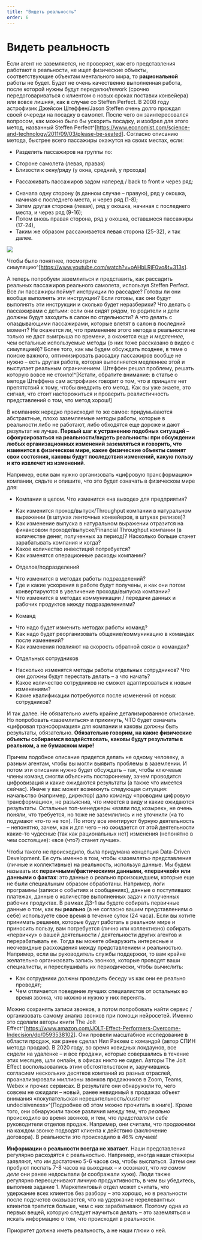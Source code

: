 ```yaml
---
title: "Видеть реальность"
order: 6
---
```


# Видеть реальность

Если агент не заземляется, не проверяет, как его представления работают в реальности, не ищет физические объекты, соответствующие объектам ментального мира, то **рациональной** работы не будет. Будет не очень качественно выполненная работа, после которой нужны будут переделки/rework (срочно передоговариваться с клиентом о новых сроках поставки конвейера) или вовсе лишняя, как в случае со Steffen Perfect. В 2008 году астрофизик Джейсон Штеффен/Jason Steffen очень долго прождал своей очереди на посадку в самолет. После чего он заинтересовался вопросом, как можно было бы ускорить посадку, и изобрел для этого метод, названный Steffen Perfect^[<https://www.economist.com/science-and-technology/2011/09/03/please-be-seated>]. Согласно описанию метода, быстрее всего пассажиры окажутся на своих местах, если:

* Разделить пассажиров на группы по:

+ Стороне самолета (левая, правая)
+ Близости к окну/ряду (у окна, средний, у прохода)

* Рассаживать пассажиров задом наперед / back to front и через ряд:

+ Сначала одну сторону (в данном случае – правую), ряд у окошка, начиная с последнего места, и через ряд (1-8);
+ Затем другая сторона (левая), ряд у окошка, начиная с последнего места, и через ряд (9-16);
+ Потом вновь правая сторона, ряд у окошка, оставшиеся пассажиры (17-24),
+ Таким же образом рассаживается левая сторона (25-32), и так далее.

![](/ru/professional/rational-work/3.png)

Чтобы было понятнее, посмотрите симуляцию^[<https://www.youtube.com/watch?v=oAHbLRjF0vo&t=313s>].

А теперь попробуем заземлиться и представить, как рассадить реальных пассажиров реального самолета, используя Steffen Perfect. Все ли пассажиры поймут инструкции по рассадке? Готовы ли они вообще выполнять эти инструкции? Если готовы, как они будут выполнять эти инструкции и сколько будет неразберихи? Что делать с пассажирами с детьми: если они сидят рядом, то родители и дети должны будут заходить в салон по отдельности? А что делать с опаздывающими пассажирами, которые влетят в салон в последний момент? Не окажется ли, что применение этого метода в реальности не только не даст выигрыша по времени, а окажется еще и *медленнее*, чем остальные используемые методы (о них тоже рассказано в видео с симуляцией)? Более того, как мы будем обсуждать позднее, в теме о поиске важного, оптимизировать рассадку пассажиров вообще не нужно – есть другая работа, которая выполняется медленнее этой и выступает реальным ограничением. Штеффен решал проблему, решать которую вовсе не стоило!^[Кстати, обратите внимание: в статье о методе Штеффена сам астрофизик говорит о том, что *в принципе* нет препятствий к тому, чтобы внедрить его метод. Как вы уже знаете, это сигнал, что стоит насторожиться и проверить реалистичность представлений о том, что метод хорош!]

В компаниях нередко происходит то же самое: придумываются абстрактные, плохо заземляемые методы работы, которые в реальности либо не работают, либо обходятся еще дороже и дают результат не лучше. **Первый шаг к устранению подобных ситуаций – сфокусироваться на реальности/видеть реальность: при обсуждении любых организационных изменений заземляться и говорить, что изменится в физическом мире, какие физические объекты сменят свои состояния, каковы будут последствия изменений, какую пользу и кто извлечет из изменений**.

Например, если вам нужно организовать «цифровую трансформацию» компании, сядьте и опишите, что это будет означать в физическом мире для:

* Компании в целом. Что изменится «на выходе» для предприятия?

+ Как изменится проход/выпуск/Throughput компании в натуральном выражении (в штуках ленточных конвейеров, в штуках релизов)?
+ Как изменение выпуска в натуральном выражении отразится на финансовом проходе/выпуске/Financial Throughput компании (в количестве денег, полученных за период)? Насколько больше станет зарабатывать компания и когда?
+ Какое количество инвестиций потребуется?
+ Как изменятся операционные расходы компании?

* Отделов/подразделений

+ Что изменится в методах работы подразделений?
+ Где и какие ускорения в работе будут получены, и как они потом конвертируются в увеличение прохода/выпуска компании?
+ Что изменится в методах коммуникации / передачи данных и рабочих продуктов между подразделениями?

* Команд

+ Что надо будет изменить методах работы команд?
+ Как надо будет реорганизовать общение/коммуникацию в командах после изменений?
+ Как изменения повлияют на скорость обратной связи в командах?

* Отдельных сотрудников

+ Насколько изменятся методы работы отдельных сотрудников? Что они должны будут перестать делать – а что начать?
+ Какое количество сотрудников не сможет адаптироваться к новым изменениям?
+ Какие квалификации потребуются после изменений от новых сотрудников?

И так далее. Не обязательно иметь крайне детализированное описание. Но попробовать «заземлиться» и прикинуть, ЧТО будет означать «цифровая трансформация» для компании и каковы должны быть результаты, обязательно. **Обязательно говорим, на какие физические объекты собираемся воздействовать, каковы будут результаты в реальном, а не бумажном мире!**

Причем подобное описание придется делать не одному человеку, а разным агентам, чтобы вы могли выявить проблемы в заземлении. И потом эти описания нужно будет обсуждать – так, чтобы ключевые члены команд смогли объяснить постороннему, зачем проводится цифровизация и какие ожидаются результаты (а также что имеется сейчас). Иначе у вас может возникнуть следующая ситуация: начальство (например, директор) дало команду «проводим цифровую трансформацию», не разъяснив, что имеется в виду и какие ожидаются результаты. Остальные топ-менеджеры «взяли под козырек», не очень поняли, что требуется, но тоже не заземлились и не уточнили («а то подумают что-то не то»). По итогу все имитируют бурную деятельность – непонятно, зачем, как и для чего – но ожидается от этой деятельности какие-то чудесные (так как рациональных нет) изменения (непонятно в чем состоящие): «все (что?) станет лучше».

Чтобы такого не происходило, была придумана концепция Data-Driven Development. Ее суть именно в том, чтобы «заземлять» представления (личные и коллективные) на реальность, используя данные. Мы будем называть их **первичными/фактическими данными, «первичкой» или данными о фактах**: это данные о реально произошедшем, которые еще не были специальным образом обработаны. Например, логи программы (записи о событиях и сообщениях), данные о поступивших платежах, данные о количестве выполненных задач и полученных рабочих продуктах. В рамках ДЗ-1 вы будете собирать первичные данные о том, как вы **реально** (а не согласно вашим представлениям о себе) используете свое время в течение суток (24 часа). Если вы хотите принимать решения, которые будут работать в реальном мире и приносить пользу, вам потребуется (лично или коллективно) собирать «первичку» о вашей деятельности / деятельности других агентов и перерабатывать ее. Тогда вы можете обнаружить интересные и неочевидные расхождения между представлением и реальностью. Например, если вы руководитель службы поддержки, то вам крайне желательно организовать запись звонков, которые проводят ваши специалисты, и переслушивать их периодически, чтобы вычислить:

* Как сотрудники должны проводить беседу vs как они ее реально проводят;
* Чем отличается поведение лучших специалистов от остальных во время звонка, что можно и нужно у них перенять.

Можно сохранять записи звонков, а потом попробовать найти сервис / организовать самому анализ звонков при помощи нейросетей. Именно это сделали авторы книги The Jolt Effect^[<https://www.amazon.com/JOLT-Effect-Performers-Overcome-Indecision/dp/0593538102>]. Они провели масштабное исследование в области продаж, как ранее сделал Нил Рэкхем с командой (автор СПИН метода продаж). В 2020 году, во время ковидных локдаунов, все сидели на удаленке – и все продажи, которые совершались в течение этих месяцев, шли онлайн, в офисах никто не сидел. Авторы The Jolt Effect воспользовались этим обстоятельством и, заручившись согласием нескольких десятков компаний из разных отраслей, проанализировали миллионы звонков продажников в Zoom, Teams, Webex и прочих сервисах. В результате они обнаружили то, чего совсем не ожидали – новый, ранее невидимый в продажах объект внимания «покупательская нерешительность/customer undecisiveness»^[Подробнее об этом можно прочитать в книге]. Кроме того, они обнаружили также различия между тем, что *реально* происходило во время звонков, и тем, что *представляли себе* руководители отделов продаж. Например, они считали, что продажники на каждом звонке подводят клиента к действию (заключение договора). В реальности это происходило в 46% случаев!

**Информации о реальности всегда не хватает**. Наши представления регулярно расходятся с реальностью. Например, иногда наши стажеры заявляют, что им достаточно 5-6 часов сна, чтобы выспаться. Затем они пробуют поспать 7-8 часов на выходных – и осознают, что *на самом деле* они ранее недосыпали (и соображали хуже). Люди также регулярно переоценивают личную продуктивность, в чем вы убедитесь, выполнив задание 1. Маркетинговый отдел может считать, что удержание всех клиентов без разбору – это хорошо, но в реальности после подсчетов оказывается, что на удержание нерелевантных клиентов тратится больше, чем с них зарабатывают. Поэтому одна из первых вещей, которую следует научиться делать – это заземляться и искать информацию о том, что происходит в реальности.

Приоритет должна иметь реальность, а не наши глюки о ней.